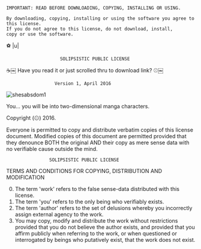     IMPORTANT: READ BEFORE DOWNLOADING, COPYING, INSTALLING OR USING.
    
    By downloading, copying, installing or using the software you agree to this license.
    If you do not agree to this license, do not download, install,
    copy or use the software.

⚽ |u|

                        SOLIPSISTIC PUBLIC LICENSE
☕￼
    Have you read it or just scrolled thru to download link?
⚾￼

                      Version 1, April 2016
                      
<!--
![ezgif-2-77eff9e6ee55](https://user-images.githubusercontent.com/90988117/134017107-40be8962-e0af-4c8a-b5be-1daacd30e916.gif)

![Frederica_shades](https://user-images.githubusercontent.com/90988117/133908998-7b853254-6af4-4402-a04b-1ffe67aa0918.jpeg)

![truepat](https://user-images.githubusercontent.com/90988117/134248439-d470272b-8a64-4d64-bd2a-4f4478d43df3.jpg)

![авпрочем1](https://user-images.githubusercontent.com/90988117/134250250-5da502c4-078d-4391-a5a6-e816ec8802db.jpg)

![nyan_wut.png](https://user-images.githubusercontent.com/90988117/134772429-b1d30a91-eb50-4765-9404-5c94b1ebc960.png)

![dontdoseishiro1](https://user-images.githubusercontent.com/90988117/135722025-1af05ce5-8028-49ec-bbc6-fef2a4f7664f.png)
-->
![shesabsdom1](https://user-images.githubusercontent.com/90988117/135771383-734f22c8-33a7-4b28-ae7b-0f341dafc01f.png)


You... you will be into two-dimensional manga characters.



Copyright (۞) 2016.

Everyone is permitted to copy and distribute verbatim copies of
this license document. Modified copies of this document are 
permitted provided that they denounce BOTH the original AND their
copy as mere sense data with no verifiable cause outside the mind.

                    SOLIPSISTIC PUBLIC LICENSE
  TERMS AND CONDITIONS FOR COPYING, DISTRIBUTION AND MODIFICATION

0. The term 'work' refers to the false sense-data distributed
   with this license.
1. The term 'you' refers to the only being who verifiably exists.
2. The term 'author' refers to the set of delusions whereby you
   incorrectly assign external agency to the work.
3. You may copy, modify and distribute the work without restrictions
   provided that you do not believe the author exists, and provided
   that you affirm publicly when referring to the work, or when
   questioned or interrogated by beings who putatively exist, that
   the work does not exist. 
<!---
Rows and rows of crosses
Standing in the sand
Statues of the phallen
Watching over the land
Tomb of the Phallic Warrior
Lays tilted in decay
Another year passes
On remembrance day
There's a hole in the sky
I've got blood running in my eye
I'm exposed to forged attrition
A battle cry for remission
The smoke filled air burns my hair
Filled with toxic nerve despair
There no way to get back
Another order to attack
![Rage_2017](https://user-images.githubusercontent.com/89732448/131381858-112d220e-bc61-48d3-b666-b7ff19d11661.jpg)
Kampfbereit in der Zeit (ready for combat in time)
Kameraden dürfen wir nicht vergessen (we must not forget our comrades)
Die Blumen liegen auf seinem Körper (the flowers are laying on his body)
Das Requiem für den Letzten (A requiem for the last one)
Rows and rows of crosses
Standing in the sand
Statues of the phallen
Watching over the land
Tomb of the Phallic Warrior
Lay tilted in decay
Another year passes
On remembrance day
The unforgiven run at night
Aiming with their rifle sights
They give their all when they're called
To save the masses, to take the fall
It's sad, but true, it never ends
The constant conflict. without amends
The final struggle from within
Will end up without misery
Kampfbereit in der Zeit (ready for combat in time)
Kameraden dürfen wir nicht vergessen (we must not forget our comrades)
Die Blumen liegen auf seinem Körper (the flowers are laying on his body)
Das Requiem für den Letzten (A requiem for the last one)
The good, the bad, it's all sad
Nothing left but a body bag
There's a hole in the sky
I've got blood running in my eye
Kampfbereit in der Zeit (ready for combat in time)
Kameraden dürfen wir nicht vergessen (we must not forget our comrades)
Die Blumen liegen auf seinem Körper (the flowers are laying on his body)
Das Requiem für den Letzten (A requiem for the last one)
Kampfbereit in der Zeit (ready for combat in time)
Kameraden dürfen wir nicht vergessen (we must not forget our comrades)
Die Blumen liegen auf seinem Körper (the flowers are laying on his body)
Das Requiem für den Letzten (A requiem for the last one)
Kampfbereit (ready for combat)
Kampfbereit (ready for combat)
Kampfbereit (ready for combat)
--->
